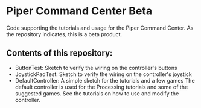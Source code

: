 # Piper Command Center Beta
Code supporting the tutorials and usage for the Piper Command Center. As the repository indicates, this is a beta product.

## Contents of this repository:
* ButtonTest: Sketch to verify the wiring on the controller's buttons
* JoystickPadTest: Sketch to verify the wiring on the controller's joystick
* DefaultController: A simple sketch for the tutorials and a few games
The default controller is used for the Processing tutorials and some of the suggested games. See the tutorials on how to use and modify the controller.
